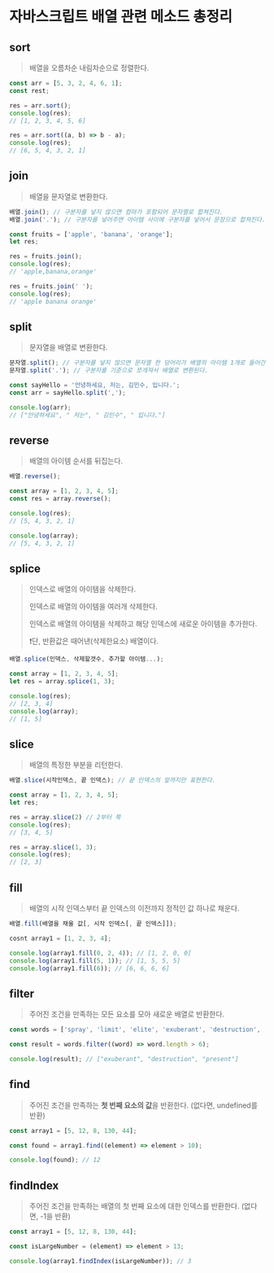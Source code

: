 # 자바스크립트 배열 관련 메소드 총정리

## sort
> 배열을 오름차순 내림차순으로 정렬한다.
```js
const arr = [5, 3, 2, 4, 6, 1];
const rest;

res = arr.sort();
console.log(res);
// [1, 2, 3, 4, 5, 6]

res = arr.sort((a, b) => b - a);
console.log(res);
// [6, 5, 4, 3, 2, 1]
```

## join
> 배열을 문자열로 변환한다.

```js
배열.join(); // 구분자를 넣지 않으면 컴마가 포함되어 문자열로 합쳐진다.
배열.join('.'); // 구분자를 넣어주면 아이템 사이에 구분자를 넣어서 문장으로 합쳐진다.
```

```js
const fruits = ['apple', 'banana', 'orange'];
let res;

res = fruits.join();
console.log(res);
// 'apple,banana,orange'

res = fruits.join(' ');
console.log(res);
// 'apple banana orange'
```

## split
> 문자열을 배열로 변환한다.

```js
문자열.split(); // 구분자를 넣지 않으면 문자열 한 덩어리가 배열의 아이템 1개로 들어간다.
문자열.split('.'); // 구분자를 기준으로 쪼개져서 배열로 변환된다.
```

```js
const sayHello = '안녕하세요, 저는, 김민수, 입니다.';
const arr = sayHello.split(',');

console.log(arr);
// ["안녕하세요", " 저는", " 김민수", " 입니다."]
```

## reverse
> 배열의 아이템 순서를 뒤집는다.
```js
배열.reverse();
```

```js
const array = [1, 2, 3, 4, 5];
const res = array.reverse();

console.log(res);
// [5, 4, 3, 2, 1]

console.log(array);
// [5, 4, 3, 2, 1]
```

## splice
> 인덱스로 배열의 아이템을 삭제한다.
>
> 인덱스로 배열의 아이템을 여러개 삭제한다.  
>
> 인덱스로 배열의 아이템을 삭제하고 해당 인덱스에 새로운 아이템을 추가한다.
>
> ❗단, 반환값은 때어낸(삭제한요소) 배열이다.

```js
배열.splice(인덱스, 삭제할갯수, 추가할 아이템...);
```

```js
const array = [1, 2, 3, 4, 5];
let res = array.splice(1, 3);

console.log(res);
// [2, 3, 4]
console.log(array);
// [1, 5]
```

## slice
> 배열의 특정한 부분을 리턴한다.

```js
배열.slice(시작인덱스, 끝 인덱스); // 끝 인덱스의 앞까지만 표현한다.
```

```js
const array = [1, 2, 3, 4, 5];
let res;

res = array.slice(2) // 2부터 쭉
console.log(res);
// [3, 4, 5]

res = array.slice(1, 3);
console.log(res);
// [2, 3]
```

## fill
> 배열의 시작 인덱스부터 끝 인덱스의 이전까지 정적인 값 하나로 채운다.

```js
배열.fill(배열을 채울 값[, 시작 인덱스[, 끝 인덱스]]);
```

```js
cosnt array1 = [1, 2, 3, 4];

console.log(array1.fill(0, 2, 4)); // [1, 2, 0, 0]
console.log(array1.fill(5, 1)); // [1, 5, 5, 5]
console.log(array1.fill(6)); // [6, 6, 6, 6]
```

## filter
> 주어진 조건을 만족하는 모든 요소를 모아 새로운 배열로 반환한다.

```js
const words = ['spray', 'limit', 'elite', 'exuberant', 'destruction', 'present'];

const result = words.filter((word) => word.length > 6);

console.log(result); // ["exuberant", "destruction", "present"]
```

## find
> 주어진 조건을 만족하는 **첫 번째 요소의 값**을 반환한다. (없다면, undefined를 반환)

```js
const array1 = [5, 12, 8, 130, 44];

const found = array1.find((element) => element > 10);

console.log(found); // 12
```

## findIndex
> 주어진 조건을 만족하는 배열의 첫 번째 요소에 대한 인덱스를 반환한다. (없다면, -1을 반환)

```js
const array1 = [5, 12, 8, 130, 44];

const isLargeNumber = (element) => element > 13;

console.log(array1.findIndex(isLargeNumber)); // 3
```
